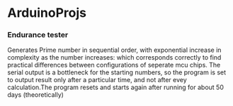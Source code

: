 # ArduinoProjs

### Endurance tester 
Generates Prime number in sequential order, with exponential increase in complexity as the number increases: which corresponds correctly to find practical differences between configurations of seperate mcu chips. The serial output is a bottleneck for the starting numbers, so the program is set to output result only after a particular time, and not after evey calculation.The program resets and starts again after running for about 50 days (theoretically)
